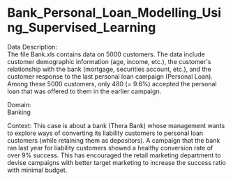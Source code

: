 # Bank_Personal_Loan_Modelling_Using_Supervised_Learning

Data Description:  
The file Bank.xls contains data on 5000 customers. The data include customer demographic information 
(age, income, etc.), the customer's relationship with the bank (mortgage, securities account, etc.), and the customer response to the 
last personal loan campaign (Personal Loan). Among these 5000 customers, only 480 (= 9.6%) accepted the personal loan that was offered 
to them in the earlier campaign. 

Domain:  
Banking 

Context: 
This case is about a bank (Thera Bank) whose management wants to explore ways of converting its liability customers to personal loan 
customers (while retaining them as depositors). A campaign that the bank ran last year for liability customers showed a healthy 
conversion rate of over 9% success. This has encouraged the retail marketing department to devise campaigns with better target marketing 
to increase the success ratio with minimal budget. 
